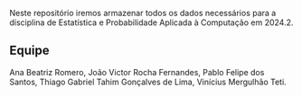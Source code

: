 Neste repositório iremos armazenar todos os dados necessários para a dísciplina de Estatística e Probabilidade Aplicada à Computação em 2024.2.

## Equipe
Ana Beatriz Romero, João Victor Rocha Fernandes, Pablo Felipe dos Santos, Thiago Gabriel Tahim Gonçalves de Lima, Vinícius Mergulhão Teti.

